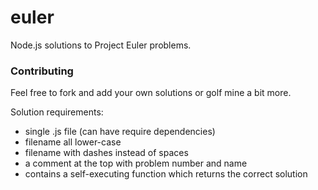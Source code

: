 euler
=====

Node.js solutions to Project Euler problems.

### Contributing

Feel free to fork and add your own solutions or golf mine a bit more.

Solution requirements:
- single .js file (can have require dependencies)
- filename all lower-case
- filename with dashes instead of spaces
- a comment at the top with problem number and name
- contains a self-executing function which returns the correct solution